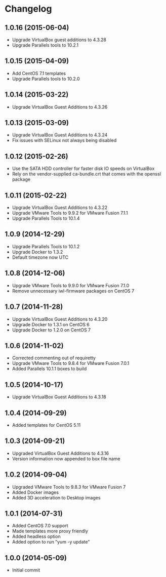 # Changelog

## 1.0.16 (2015-06-04)

* Upgrade VirtualBox guest additions to 4.3.28
* Upgrade Parallels tools to 10.2.1

## 1.0.15 (2015-04-09)

* Add CentOS 7.1 templates
* Upgrade Parallels tools to 10.2.0

## 1.0.14 (2015-03-22)

* Upgrade VirtualBox Guest Additions to 4.3.26

## 1.0.13 (2015-03-09)

* Upgrade VirtualBox Guest Additions to 4.3.24
* Fix issues with SELinux not always being disabled

## 1.0.12 (2015-02-26)

* Use the SATA HDD controller for faster disk IO speeds on VirtualBox
* Rely on the vendor-supplied ca-bundle.crt that comes with the openssl package

## 1.0.11 (2015-02-22)

* Upgrade VirtualBox Guest Additions to 4.3.22
* Upgrade VMware Tools to 9.9.2 for VMware Fusion 7.1.1
* Upgrade Parallels Tools to 10.1.4

## 1.0.9 (2014-12-29)

* Upgrade Parallels Tools to 10.1.2
* Upgrade Docker to 1.3.2
* Default timezone now UTC

## 1.0.8 (2014-12-06)

* Upgrade VMware Tools to 9.9.0 for VMware Fusion 7.1.0
* Remove unnecessary iwl-firmware packages on CentOS 7

## 1.0.7 (2014-11-28)

* Upgrade VirtualBox Guest Additions to 4.3.20
* Upgrade Docker to 1.3.1 on CentOS 6
* Upgrade Docker to 1.2.0 on CentOS 7

## 1.0.6 (2014-11-02)

* Corrected commenting out of requiretty
* Upgrade VMware Tools to 9.8.4 for VMware Fusion 7.0.1
* Added Parallels 10.1.1 boxes to build

## 1.0.5 (2014-10-17)

* Upgrade VirtualBox Guest Additions to 4.3.18

## 1.0.4 (2014-09-29)

* Added templates for CentOS 5.11

## 1.0.3 (2014-09-21)

* Upgraded VirtualBox Guest Additions to 4.3.16
* Version information now appended to box file name

## 1.0.2 (2014-09-04)

* Upgraded VMware Tools to 9.8.3 for VMware Fusion 7
* Added Docker images
* Added 3D acceleration to Desktop images

## 1.0.1 (2014-07-31)

* Added CentOS 7.0 support
* Made templates more proxy friendly
* Added headless option
* Added option to run "yum -y update"

## 1.0.0 (2014-05-09)

* Initial commit
